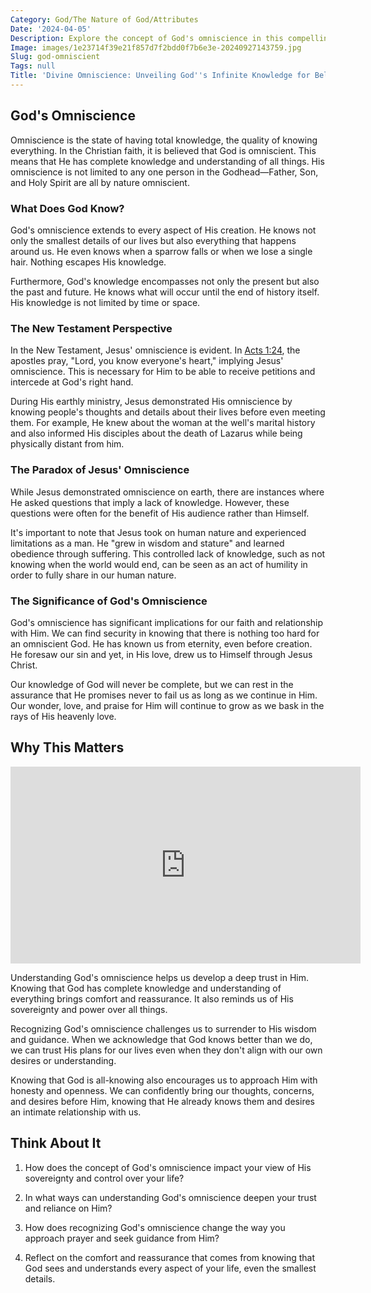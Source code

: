 ```yaml
---
Category: God/The Nature of God/Attributes
Date: '2024-04-05'
Description: Explore the concept of God's omniscience in this compelling article, delving into the divine understanding of all things past, present, and future. Understand the depth of God's knowledge and wisdom.
Image: images/1e23714f39e21f857d7f2bdd0f7b6e3e-20240927143759.jpg
Slug: god-omniscient
Tags: null
Title: 'Divine Omniscience: Unveiling God''s Infinite Knowledge for Believers'
---
```


## God's Omniscience

Omniscience is the state of having total knowledge, the quality of knowing everything. In the Christian faith, it is believed that God is omniscient. This means that He has complete knowledge and understanding of all things. His omniscience is not limited to any one person in the Godhead—Father, Son, and Holy Spirit are all by nature omniscient.

### What Does God Know?

God's omniscience extends to every aspect of His creation. He knows not only the smallest details of our lives but also everything that happens around us. He even knows when a sparrow falls or when we lose a single hair. Nothing escapes His knowledge.

Furthermore, God's knowledge encompasses not only the present but also the past and future. He knows what will occur until the end of history itself. His knowledge is not limited by time or space.

### The New Testament Perspective

In the New Testament, Jesus' omniscience is evident. In [Acts 1:24](https://www.bibleref.com/Acts/1/Acts-1-24.html), the apostles pray, "Lord, you know everyone's heart," implying Jesus' omniscience. This is necessary for Him to be able to receive petitions and intercede at God's right hand.

During His earthly ministry, Jesus demonstrated His omniscience by knowing people's thoughts and details about their lives before even meeting them. For example, He knew about the woman at the well's marital history and also informed His disciples about the death of Lazarus while being physically distant from him.

### The Paradox of Jesus' Omniscience

While Jesus demonstrated omniscience on earth, there are instances where He asked questions that imply a lack of knowledge. However, these questions were often for the benefit of His audience rather than Himself.

It's important to note that Jesus took on human nature and experienced limitations as a man. He "grew in wisdom and stature" and learned obedience through suffering. This controlled lack of knowledge, such as not knowing when the world would end, can be seen as an act of humility in order to fully share in our human nature.

### The Significance of God's Omniscience

God's omniscience has significant implications for our faith and relationship with Him. We can find security in knowing that there is nothing too hard for an omniscient God. He has known us from eternity, even before creation. He foresaw our sin and yet, in His love, drew us to Himself through Jesus Christ.

Our knowledge of God will never be complete, but we can rest in the assurance that He promises never to fail us as long as we continue in Him. Our wonder, love, and praise for Him will continue to grow as we bask in the rays of His heavenly love.

## Why This Matters


<iframe width="560" height="315" src="https://www.youtube.com/embed/iWkM-s28kiM" frameborder="0" allow="autoplay; encrypted-media" allowfullscreen></iframe>


Understanding God's omniscience helps us develop a deep trust in Him. Knowing that God has complete knowledge and understanding of everything brings comfort and reassurance. It also reminds us of His sovereignty and power over all things.

Recognizing God's omniscience challenges us to surrender to His wisdom and guidance. When we acknowledge that God knows better than we do, we can trust His plans for our lives even when they don't align with our own desires or understanding.

Knowing that God is all-knowing also encourages us to approach Him with honesty and openness. We can confidently bring our thoughts, concerns, and desires before Him, knowing that He already knows them and desires an intimate relationship with us.

## Think About It

1. How does the concept of God's omniscience impact your view of His sovereignty and control over your life?

2. In what ways can understanding God's omniscience deepen your trust and reliance on Him?

3. How does recognizing God's omniscience change the way you approach prayer and seek guidance from Him?

4. Reflect on the comfort and reassurance that comes from knowing that God sees and understands every aspect of your life, even the smallest details.